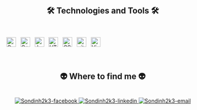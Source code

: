 <!-- Sondinh2k3 -->
<!-- <a href="#" target="_blank">
  <img src="svg/trungquandev.svg" width="1200" alt="trungquandev-official" />
</a> -->

<h2 align="center">🛠 Technologies and Tools 🛠</h2>
<br>
<!-- https://simpleicons.org/ -->

<span><img src="https://img.shields.io/badge/C-282C34?logo=c&logoColor=#A8B9CC" alt="C logo" title="C" height="25" /></span>
&nbsp;
<span><img src="https://img.shields.io/badge/C++-282C34?logo=cplusplus&logoColor=#00599C" alt="C++ logo" title="C++" height="25" /></span>
&nbsp;
<span><img src="https://img.shields.io/badge/JavaScript-282C34?logo=javascript&logoColor=F7DF1E" alt="JavaScript logo" title="JavaScript" height="25" /></span>
&nbsp;
<span><img src="https://img.shields.io/badge/HTML5-282C34?logo=html5&logoColor=E34F26" alt="HTML5 logo" title="HTML5" height="25" /></span>
&nbsp;
<span><img src="https://img.shields.io/badge/CSS3-282C34?logo=css3&logoColor=1572B6" alt="CSS3 logo" title="CSS3" height="25" /></span>
&nbsp;
<span><img src="https://img.shields.io/badge/git-282C34?logo=git&logoColor=F05032" alt="git logo" title="git" height="25" /></span>
&nbsp;
<span><img src="https://img.shields.io/badge/VS%20Code-282C34?logo=visual-studio-code&logoColor=007ACC" alt="Visual Studio Code logo" title="Visual Studio Code" height="25" /></span>
&nbsp;

<!--
<br>
<h2 align="center">🔥 GitHub Stats 🔥</h2>
https://github.com/anuraghazra/github-readme-stats
<br>
<div align=center>
  <a href="#" title="Sondinh2k3">
    <img width="315" align="center" src="https://github-readme-stats.vercel.app/api/top-langs/?username=Sondinh2k3&hide=c%23,powershell,Mathematica,Ruby,Objective-C,Objective-C%2b%2b,Cuda&title_color=61dafb&text_color=ffffff&icon_color=61dafb&bg_color=20232a&langs_count=8&layout=compact&border_color=61dafb&hide_border=true" />
  </a>
  <a href="#" title="Sondinh2k3">
    <img align="right" width="434" src="https://github-readme-stats.vercel.app/api?username=Sondinh2k3&show_icons=true&theme=react&border_color=61dafb&hide_border=true&rank_icon=github&include_all_commits=true" />
  </a>
</div>
 -->

<br>
<h2 align="center">👽 Where to find me 👽</h2>
<br>
<!-- https://icons8.com -->
<div align="center">
  <a href="https://www.facebook.com/sondinh.2003" target="blank">
    <img src="https://img.icons8.com/?size=100&id=118555&format=png&color=000000" alt="Sondinh2k3-facebook" />
  </a>
  <!-- <a href="https://youtube.com/@trungquandev" target="blank">
    <img src="https://img.icons8.com/bubbles/100/000000/youtube-squared.png" alt="Sondinh2k3-youtube" />
  </a> -->
  <a href="https://www.linkedin.com/in/sondinh2k3td/" target="blank">
    <img src="https://img.icons8.com/?size=100&id=108812&format=png&color=000000" alt="Sondinh2k3-linkedin" />
  </a>
  <a href="mailto:ledinhsonx1td@gmail.com" target="top">
    <img src="https://img.icons8.com/?size=100&id=Cjuj2uISMdQ1&format=png&color=000000" alt="Sondinh2k3-email" />
  </a>
</div>

<br>

